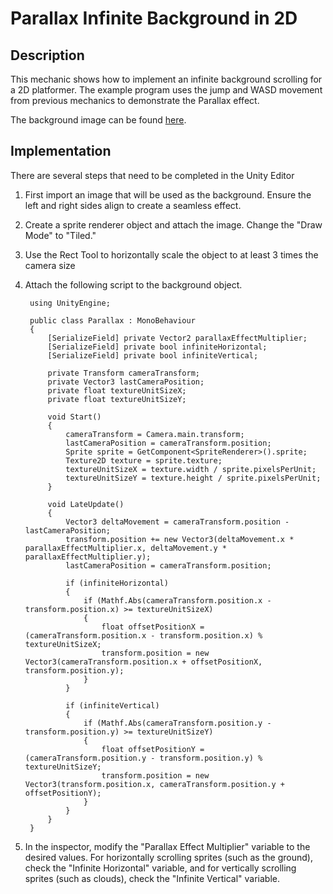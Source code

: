 # Parallax Infinite Background in 2D

## Description
This mechanic shows how to implement an infinite background scrolling for a 2D platformer. The example program uses the jump and WASD movement from previous mechanics to demonstrate the Parallax effect.  

The background image can be found [here](https://www.deviantart.com/stormandy/art/Wip-Parallax-Background-341233890).

## Implementation
There are several steps that need to be completed in the Unity Editor
1. First import an image that will be used as the background. Ensure the left and right sides align to create a seamless effect.
2. Create a sprite renderer object and attach the image. Change the "Draw Mode" to "Tiled."
3. Use the Rect Tool to horizontally scale the object to at least 3 times the camera size
4. Attach the following script to the background object.

        using UnityEngine;

        public class Parallax : MonoBehaviour
        {
            [SerializeField] private Vector2 parallaxEffectMultiplier;
            [SerializeField] private bool infiniteHorizontal;
            [SerializeField] private bool infiniteVertical;

            private Transform cameraTransform;
            private Vector3 lastCameraPosition;
            private float textureUnitSizeX;
            private float textureUnitSizeY;

            void Start()
            {
                cameraTransform = Camera.main.transform;
                lastCameraPosition = cameraTransform.position;
                Sprite sprite = GetComponent<SpriteRenderer>().sprite;
                Texture2D texture = sprite.texture;
                textureUnitSizeX = texture.width / sprite.pixelsPerUnit;
                textureUnitSizeY = texture.height / sprite.pixelsPerUnit;
            }

            void LateUpdate()
            {
                Vector3 deltaMovement = cameraTransform.position - lastCameraPosition;
                transform.position += new Vector3(deltaMovement.x * parallaxEffectMultiplier.x, deltaMovement.y * parallaxEffectMultiplier.y);
                lastCameraPosition = cameraTransform.position;

                if (infiniteHorizontal)
                {
                    if (Mathf.Abs(cameraTransform.position.x - transform.position.x) >= textureUnitSizeX)
                    {
                        float offsetPositionX = (cameraTransform.position.x - transform.position.x) % textureUnitSizeX;
                        transform.position = new Vector3(cameraTransform.position.x + offsetPositionX, transform.position.y);
                    }
                }

                if (infiniteVertical)
                {
                    if (Mathf.Abs(cameraTransform.position.y - transform.position.y) >= textureUnitSizeY)
                    {
                        float offsetPositionY = (cameraTransform.position.y - transform.position.y) % textureUnitSizeY;
                        transform.position = new Vector3(transform.position.x, cameraTransform.position.y + offsetPositionY);
                    }
                }    
            }
        }


5. In the inspector, modify the "Parallax Effect Multiplier" variable to the desired values. For horizontally scrolling sprites (such as the ground), check the "Infinite Horizontal" variable, and for vertically scrolling sprites (such as clouds), check the "Infinite Vertical" variable.

